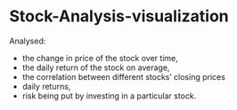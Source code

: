 # Stock-Analysis-visualization

Analysed:
* the change in price of the stock over time,
* the daily return of the stock on average,
* the correlation between different stocks’ closing prices
* daily returns,
* risk being put by investing in a particular stock.
